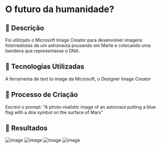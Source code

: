 # O futuro da humanidade?

## 📒 Descrição
Foi utilizado o Microsoft Image Creator para desenvolver imagens fotorrealistas de um astronauta pousando em Marte e colocando uma bandeira que representasse o DNA.

## 🤖 Tecnologias Utilizadas
A ferramenta de text to image da Microsoft, o Designer Image Creator

## 🧐 Processo de Criação
Escrevi o prompt: "A photo-realistic image of an astronaut putting a blue flag with a dna symbol on the surface of Mars"

## 🚀 Resultados
![image](https://github.com/Torelli/lab-natty-or-not/assets/26353442/40f9db1c-b75e-48dd-bb4e-3b634f641da9)
![image](https://github.com/Torelli/lab-natty-or-not/assets/26353442/e01cdc66-59d8-4cf9-ad33-522f7625a9b9)
![image](https://github.com/Torelli/lab-natty-or-not/assets/26353442/129818fc-26d1-499d-a215-fe306f8a2f3f)
![image](https://github.com/Torelli/lab-natty-or-not/assets/26353442/c7fbece1-5ff9-48e7-9a93-030233df1f0f)



